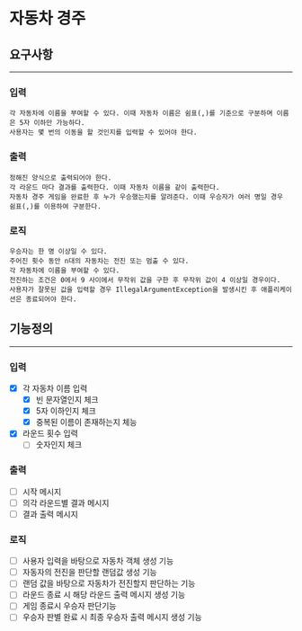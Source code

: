# 자동차 경주

## 요구사항

---
### 입력
    각 자동차에 이름을 부여할 수 있다. 이때 자동차 이름은 쉼표(,)를 기준으로 구분하며 이름은 5자 이하만 가능하다.
    사용자는 몇 번의 이동을 할 것인지를 입력할 수 있어야 한다.
### 출력
    정해진 양식으로 출력되어야 한다.
    각 라운드 마다 결과를 출력한다. 이때 자동차 이름을 같이 출력한다.
    자동차 경주 게임을 완료한 후 누가 우승했는지를 알려준다. 이때 우승자가 여러 명일 경우 쉼표(,)를 이용하여 구분한다.
### 로직
    우승자는 한 명 이상일 수 있다.
    주어진 횟수 동안 n대의 자동차는 전진 또는 멈출 수 있다.
    각 자동차에 이름을 부여할 수 있다.
    전진하는 조건은 0에서 9 사이에서 무작위 값을 구한 후 무작위 값이 4 이상일 경우이다.
    사용자가 잘못된 값을 입력할 경우 IllegalArgumentException을 발생시킨 후 애플리케이션은 종료되어야 한다.

## 기능정의

---

### 입력
- [x] 각 자동차 이름 입력
    - [x] 빈 문자열인지 체크
    - [x] 5자 이하인지 체크
    - [x] 중복된 이름이 존재하는지 체능
- [x] 라운드 횟수 입력
    - [ ] 숫자인지 체크
### 출력
- [ ] 시작 메시지
- [ ] 의각 라운드별 결과 메시지
- [ ] 결과 출력 메시지
### 로직
- [ ] 사용자 입력을 바탕으로 자동차 객체 생성 기능
- [ ] 자동자의 전진을 판단할 랜덤값 생성 기능
- [ ] 랜덤 값을 바탕으로 자동차가 전진할지 판단하는 기능
- [ ] 라운드 종료 시 해당 라운드 출력 메시지 생성 기능
- [ ] 게임 종료시 우승자 판단기능
- [ ] 우승자 판별 완료 시 최종 우승자 출력 메시지 생성 기능